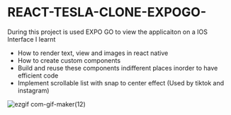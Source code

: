 # REACT-TESLA-CLONE-EXPOGO-

During this project is used EXPO GO to view the applicaiton on a IOS Interface
I learnt 
- How to render text, view and images in react native
- How to create custom components 
- Build and reuse these components indifferent places inorder to have efficient code
- Implement scrollable list with snap to center effect (Used by tiktok and instagram)


![ezgif com-gif-maker(12)](https://user-images.githubusercontent.com/75355071/200459670-6f1b4244-9529-4a3c-9dac-5b1f62079690.gif)
